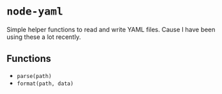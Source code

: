 # `node-yaml`

Simple helper functions to read and write YAML files. Cause I have been using these a lot recently.

## Functions

- `parse(path)`
- `format(path, data)`

